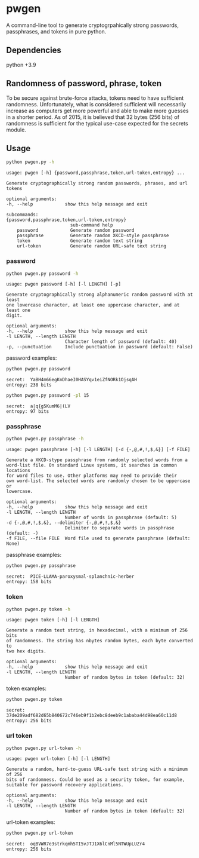 # pwgen

A command-line tool to generate cryptogrpahically strong passwords, passphrases, 
and tokens in pure python.

## Dependencies

python +3.9

## Randomness of password, phrase, token

To be secure against brute-force attacks, tokens need to have sufficient 
randomness. Unfortunately, what is considered sufficient will necessarily 
increase as computers get more powerful and able to make more guesses in a 
shorter period. As of 2015, it is believed that 32 bytes (256 bits) of 
randomness is sufficient for the typical use-case expected for the secrets 
module.

## Usage

```bash
python pwgen.py -h
```

    usage: pwgen [-h] {password,passphrase,token,url-token,entropy} ...

    Generate cryptographically strong random passwords, phrases, and url tokens

    optional arguments:
    -h, --help            show this help message and exit

    subcommands:
    {password,passphrase,token,url-token,entropy}
                            sub-command help
        password            Generate random password
        passphrase          Generate random XKCD-style passphrase
        token               Generate random text string
        url-token           Generate random URL-safe text string

### password

```bash
python pwgen.py password -h
```

    usage: pwgen password [-h] [-l LENGTH] [-p]

    Generate cryptographically strong alphanumeric random password with at least
    one lowercase character, at least one uppercase character, and at least one 
    digit.

    optional arguments:
    -h, --help            show this help message and exit
    -l LENGTH, --length LENGTH
                          Character length of password (default: 40)
    -p, --punctuation     Include punctuation in password (default: False)

password examples:

```bash
python pwgen.py password
```
    secret:  YaBH4m66egKnDhaeI0HASYqv1eiZfNORk1OjsqAH
    entropy: 238 bits

```bash
python pwgen.py password -pl 15
```
    secret:  a|q{g5KumM6|(LV
    entropy: 97 bits


### passphrase

```bash
python pwgen.py passphrase -h
```

    usage: pwgen passphrase [-h] [-l LENGTH] [-d {-,@,#,!,$,&}] [-f FILE]

    Generate a XKCD-stype passphrase from randomly selected words from a 
    word-list file. On standard Linux systems, it searches in common locations 
    for word files to use. Other platforms may need to provide their
    own word-list. The selected words are randomly chosen to be uppercase or 
    lowercase.

    optional arguments:
    -h, --help            show this help message and exit
    -l LENGTH, --length LENGTH
                          Number of words in passphrase (default: 5)
    -d {-,@,#,!,$,&}, --delimiter {-,@,#,!,$,&}
                          Delimiter to separate words in passphrase (default: -)
    -f FILE, --file FILE  Word file used to generate passphrase (default: None)

passphrase examples:

```bash
python pwgen.py passphrase
```

    secret:  PICE-LLAMA-paroxysmal-splanchnic-herber
    entropy: 158 bits

### token

```bash
python pwgen.py token -h
```

    usage: pwgen token [-h] [-l LENGTH]

    Generate a random text string, in hexadecimal, with a minimum of 256 bits 
    of randomness. The string has nbytes random bytes, each byte converted to 
    two hex digits.

    optional arguments:
    -h, --help            show this help message and exit
    -l LENGTH, --length LENGTH
                          Number of random bytes in token (default: 32)

token examples:

```bash
python pwgen.py token
```
    secret:  37de209adf682d65b840672c746eb9f1b2ebc8deeb9c1ababa44d98ea60c11d8
    entropy: 256 bits

### url token

```bash
python pwgen.py url-token -h
```

    usage: pwgen url-token [-h] [-l LENGTH]

    Generate a random, hard-to-guess URL-safe text string with a minimum of 256 
    bits of randomness. Could be used as a security token, for example, 
    suitable for password recovery applications.

    optional arguments:
    -h, --help            show this help message and exit
    -l LENGTH, --length LENGTH
                          Number of random bytes in token (default: 32)

url-token examples:

```bash
python pwgen.py url-token
```
    secret:  oqBVWR7e3strkqmh5TI5vJTJ1X6lCnMl5NTWUpLUZr4
    entropy: 256 bits